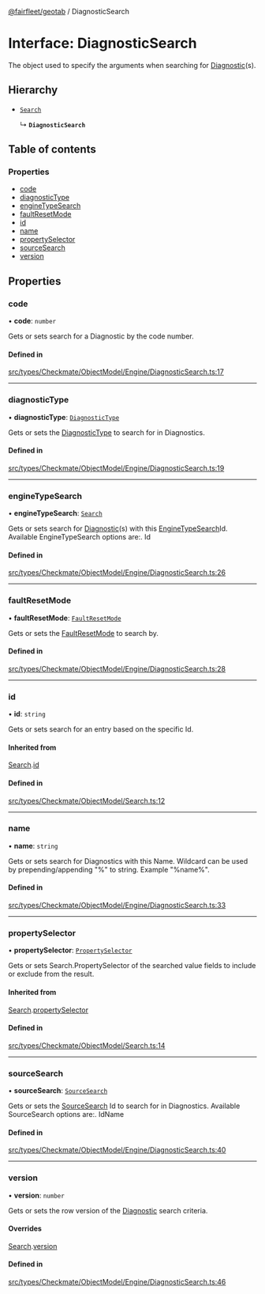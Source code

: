 [@fairfleet/geotab](../README.md) / DiagnosticSearch

# Interface: DiagnosticSearch

The object used to specify the
 arguments when searching for [Diagnostic](Diagnostic.md)(s).

## Hierarchy

- [`Search`](Search.md)

  ↳ **`DiagnosticSearch`**

## Table of contents

### Properties

- [code](DiagnosticSearch.md#code)
- [diagnosticType](DiagnosticSearch.md#diagnostictype)
- [engineTypeSearch](DiagnosticSearch.md#enginetypesearch)
- [faultResetMode](DiagnosticSearch.md#faultresetmode)
- [id](DiagnosticSearch.md#id)
- [name](DiagnosticSearch.md#name)
- [propertySelector](DiagnosticSearch.md#propertyselector)
- [sourceSearch](DiagnosticSearch.md#sourcesearch)
- [version](DiagnosticSearch.md#version)

## Properties

### code

• **code**: `number`

Gets or sets search for a Diagnostic by the code number.

#### Defined in

[src/types/Checkmate/ObjectModel/Engine/DiagnosticSearch.ts:17](https://github.com/fairfleet/geotab/blob/d57d931/src/types/Checkmate/ObjectModel/Engine/DiagnosticSearch.ts#L17)

___

### diagnosticType

• **diagnosticType**: [`DiagnosticType`](../README.md#diagnostictype)

Gets or sets the [DiagnosticType](../README.md#diagnostictype) to search for in Diagnostics.

#### Defined in

[src/types/Checkmate/ObjectModel/Engine/DiagnosticSearch.ts:19](https://github.com/fairfleet/geotab/blob/d57d931/src/types/Checkmate/ObjectModel/Engine/DiagnosticSearch.ts#L19)

___

### engineTypeSearch

• **engineTypeSearch**: [`Search`](Search.md)

Gets or sets search for [Diagnostic](Diagnostic.md)(s) with this
 [EngineTypeSearch](../README.md#enginetypesearch)Id. Available EngineTypeSearch
 options are:.
 <list><item><description>Id</description></item></list>

#### Defined in

[src/types/Checkmate/ObjectModel/Engine/DiagnosticSearch.ts:26](https://github.com/fairfleet/geotab/blob/d57d931/src/types/Checkmate/ObjectModel/Engine/DiagnosticSearch.ts#L26)

___

### faultResetMode

• **faultResetMode**: [`FaultResetMode`](../README.md#faultresetmode)

Gets or sets the [FaultResetMode](../README.md#faultresetmode) to search by.

#### Defined in

[src/types/Checkmate/ObjectModel/Engine/DiagnosticSearch.ts:28](https://github.com/fairfleet/geotab/blob/d57d931/src/types/Checkmate/ObjectModel/Engine/DiagnosticSearch.ts#L28)

___

### id

• **id**: `string`

Gets or sets search for an entry based on the specific Id.

#### Inherited from

[Search](Search.md).[id](Search.md#id)

#### Defined in

[src/types/Checkmate/ObjectModel/Search.ts:12](https://github.com/fairfleet/geotab/blob/d57d931/src/types/Checkmate/ObjectModel/Search.ts#L12)

___

### name

• **name**: `string`

Gets or sets search for Diagnostics with this Name. Wildcard can be used by prepending/appending "%" to
 string. Example "%name%".

#### Defined in

[src/types/Checkmate/ObjectModel/Engine/DiagnosticSearch.ts:33](https://github.com/fairfleet/geotab/blob/d57d931/src/types/Checkmate/ObjectModel/Engine/DiagnosticSearch.ts#L33)

___

### propertySelector

• **propertySelector**: [`PropertySelector`](PropertySelector.md)

Gets or sets Search.PropertySelector of the searched value fields to include or exclude from the result.

#### Inherited from

[Search](Search.md).[propertySelector](Search.md#propertyselector)

#### Defined in

[src/types/Checkmate/ObjectModel/Search.ts:14](https://github.com/fairfleet/geotab/blob/d57d931/src/types/Checkmate/ObjectModel/Search.ts#L14)

___

### sourceSearch

• **sourceSearch**: [`SourceSearch`](SourceSearch.md)

Gets or sets the [SourceSearch](SourceSearch.md) Id to search for in
 Diagnostics. Available SourceSearch
 options are:.
 <list><item><description>Id</description></item><item><description>Name</description></item></list>

#### Defined in

[src/types/Checkmate/ObjectModel/Engine/DiagnosticSearch.ts:40](https://github.com/fairfleet/geotab/blob/d57d931/src/types/Checkmate/ObjectModel/Engine/DiagnosticSearch.ts#L40)

___

### version

• **version**: `number`

Gets or sets the row version of the
 [Diagnostic](Diagnostic.md) search
 criteria.

#### Overrides

[Search](Search.md).[version](Search.md#version)

#### Defined in

[src/types/Checkmate/ObjectModel/Engine/DiagnosticSearch.ts:46](https://github.com/fairfleet/geotab/blob/d57d931/src/types/Checkmate/ObjectModel/Engine/DiagnosticSearch.ts#L46)
